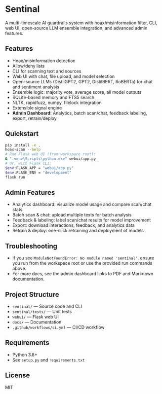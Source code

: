 
# Sentinal

A multi-timescale AI guardrails system with hoax/misinformation filter, CLI, web UI, open-source LLM ensemble integration, and advanced admin features.

## Features
- Hoax/misinformation detection
- Allow/deny lists
- CLI for scanning text and sources
- Web UI with chat, file upload, and model selection
- Open-source LLMs (DistilGPT2, GPT2, DistilBERT, RoBERTa) for chat and sentiment analysis
- Ensemble logic: majority vote, average score, all model outputs
- SQLite-based memory and FTS5 search
- NLTK, rapidfuzz, numpy, filelock integration
- Extensible signal engine
- **Admin Dashboard:** Analytics, batch scan/chat, feedback labeling, export, retrain/deploy

## Quickstart
```bash
pip install -e .
hoax-scan --help
# Run Flask web UI (from workspace root):
& ".venv\Scripts\python.exe" webui/app.py
# Or, with Flask CLI:
$env:FLASK_APP = "webui/app.py"
$env:FLASK_ENV = "development"
flask run
```

## Admin Features
- Analytics dashboard: visualize model usage and compare scan/chat stats
- Batch scan & chat: upload multiple texts for batch analysis
- Feedback & labeling: label scan/chat results for model improvement
- Export: download interactions, feedback, and analytics data
- Retrain & deploy: one-click retraining and deployment of models

## Troubleshooting
- If you see `ModuleNotFoundError: No module named 'sentinal'`, ensure you run from the workspace root or use the provided run commands above.
- For more docs, see the admin dashboard links to PDF and Markdown documentation.

## Project Structure
- `sentinal/` — Source code and CLI
- `sentinal/tests/` — Unit tests
- `webui/` — Flask web UI
- `docs/` — Documentation
- `.github/workflows/ci.yml` — CI/CD workflow

## Requirements
- Python 3.8+
- See `setup.py` and `requirements.txt`

## License
MIT